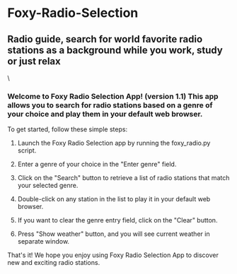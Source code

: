 # Foxy-Radio-Selection
## Radio guide, search for world favorite radio stations as a background while you work, study or just relax
\



### Welcome to Foxy Radio Selection App! (version 1.1) This app allows you to search for radio stations based on a genre of your choice and play them in your default web browser.
To get started, follow these simple steps:

1. Launch the Foxy Radio Selection app by running the foxy_radio.py script.

2. Enter a genre of your choice in the "Enter genre" field.

3. Click on the "Search" button to retrieve a list of radio stations that match your selected genre.

4. Double-click on any station in the list to play it in your default web browser.

5. If you want to clear the genre entry field, click on the "Clear" button.

6. Press "Show weather" button, and you will see current weather in separate window. 



That's it! We hope you enjoy using Foxy Radio Selection App to discover new and exciting radio stations.
